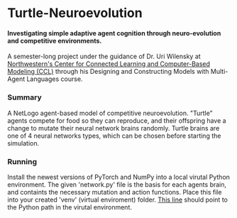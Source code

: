 # Turtle-Neuroevolution
#### Investigating simple adaptive agent cognition through neuro-evolution and competitive environments.
A semester-long project under the guidance of Dr. Uri Wilensky at [Northwestern's Center for Connected Learning and Computer-Based Modeling (CCL)](http://ccl.northwestern.edu/) through his Designing and Constructing Models with Multi-Agent Languages course.

### Summary
A NetLogo agent-based model of competitive neuroevolution. "Turtle" agents compete for food so they can reproduce, and their offspring have a change to mutate their neural network brains randomly. Turtle brains are one of 4 neural networks types, which can be chosen before starting the simulation.

### Running
Install the newest versions of PyTorch and NumPy into a local virutal Python environment. The given 'network.py' file is the basis for each agents brain, and containts the necessary mutation and action functions. Place this file into your created 'venv' (virtual enviroment) folder. [This line](TurtleEvoSim.nlogo#L15) should point to the Python path in the virutal environment.

